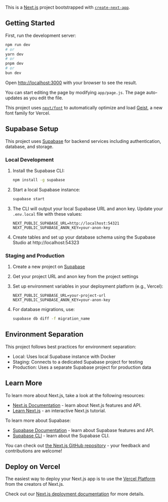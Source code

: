 This is a [Next.js](https://nextjs.org) project bootstrapped with [`create-next-app`](https://github.com/vercel/next.js/tree/canary/packages/create-next-app).

## Getting Started

First, run the development server:

```bash
npm run dev
# or
yarn dev
# or
pnpm dev
# or
bun dev
```

Open [http://localhost:3000](http://localhost:3000) with your browser to see the result.

You can start editing the page by modifying `app/page.js`. The page auto-updates as you edit the file.

This project uses [`next/font`](https://nextjs.org/docs/app/building-your-application/optimizing/fonts) to automatically optimize and load [Geist](https://vercel.com/font), a new font family for Vercel.

## Supabase Setup

This project uses [Supabase](https://supabase.com/) for backend services including authentication, database, and storage.

### Local Development

1. Install the Supabase CLI:

   ```bash
   npm install -g supabase
   ```

2. Start a local Supabase instance:

   ```bash
   supabase start
   ```

3. The CLI will output your local Supabase URL and anon key. Update your `.env.local` file with these values:

   ```
   NEXT_PUBLIC_SUPABASE_URL=http://localhost:54321
   NEXT_PUBLIC_SUPABASE_ANON_KEY=your-anon-key
   ```

4. Create tables and set up your database schema using the Supabase Studio at http://localhost:54323

### Staging and Production

1. Create a new project on [Supabase](https://supabase.com/)
2. Get your project URL and anon key from the project settings
3. Set up environment variables in your deployment platform (e.g., Vercel):

   ```
   NEXT_PUBLIC_SUPABASE_URL=your-project-url
   NEXT_PUBLIC_SUPABASE_ANON_KEY=your-anon-key
   ```

4. For database migrations, use:
   ```bash
   supabase db diff -f migration_name
   ```

## Environment Separation

This project follows best practices for environment separation:

- Local: Uses local Supabase instance with Docker
- Staging: Connects to a dedicated Supabase project for testing
- Production: Uses a separate Supabase project for production data

## Learn More

To learn more about Next.js, take a look at the following resources:

- [Next.js Documentation](https://nextjs.org/docs) - learn about Next.js features and API.
- [Learn Next.js](https://nextjs.org/learn) - an interactive Next.js tutorial.

To learn more about Supabase:

- [Supabase Documentation](https://supabase.com/docs) - learn about Supabase features and API.
- [Supabase CLI](https://supabase.com/docs/reference/cli) - learn about the Supabase CLI.

You can check out [the Next.js GitHub repository](https://github.com/vercel/next.js) - your feedback and contributions are welcome!

## Deploy on Vercel

The easiest way to deploy your Next.js app is to use the [Vercel Platform](https://vercel.com/new?utm_medium=default-template&filter=next.js&utm_source=create-next-app&utm_campaign=create-next-app-readme) from the creators of Next.js.

Check out our [Next.js deployment documentation](https://nextjs.org/docs/app/building-your-application/deploying) for more details.
